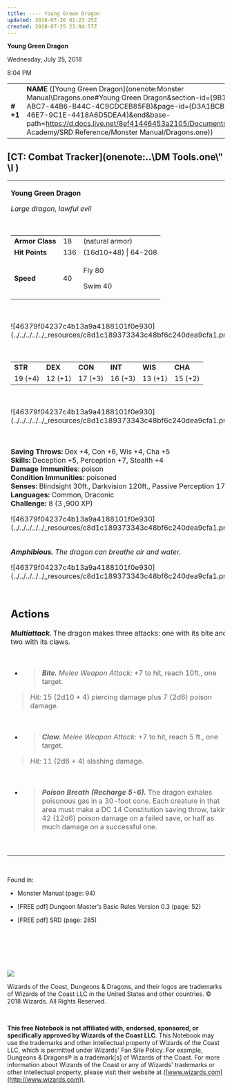 ```yaml
---
title: ---- Young Green Dragon
updated: 2018-07-26 01:23:25Z
created: 2018-07-25 23:04:57Z
---
```


**Young Green Dragon**

Wednesday, July 25, 2018

8:04 PM

|           |                                                                                                                                                                                                                                                                                                                      |        |         |         |     |       |         |
|-----------|----------------------------------------------------------------------------------------------------------------------------------------------------------------------------------------------------------------------------------------------------------------------------------------------------------------------|--------|---------|---------|-----|-------|---------|
| **\# +1** | **NAME** ([Young Green Dragon](onenote:Monster Manual\\Dragons.one#Young Green Dragon&section-id={9B13BEB9-ABC7-44B6-B44C-4C9CDCEB85FB}&page-id={D3A1BCBC-14D5-46E7-9C1E-4418A6D5DEA4}&end&base-path=https://d.docs.live.net/8ef41446453a2105/Documents/Adventure Academy/SRD Reference/Monster Manual/Dragons.one)) | **18** | **136** | **136** | \-  | Notes | 3900 XP |

## [CT: Combat Tracker](onenote:..\\DM Tools.one\\" \l )

<table><tbody><tr class="odd"><td><p><strong>Young Green Dragon</strong></p><p><em>Large dragon, lawful evil</em></p><p> </p><table><tbody><tr class="odd"><td><strong>Armor Class</strong></td><td>18</td><td>(natural armor)</td></tr><tr class="even"><td><strong>Hit Points</strong></td><td>136</td><td>(16d10+48) | 64-208</td></tr><tr class="odd"><td><strong>Speed</strong></td><td>40</td><td><p>Fly 80</p><p>Swim 40</p></td></tr></tbody></table><p> </p><p>![46379f04237c4b13a9a4188101f0e930](../../../../../_resources/c8d1c189373343c48bf6c240dea9cfa1.png)</p><p> </p><table><tbody><tr class="odd"><td><strong>STR</strong></td><td><strong>DEX</strong></td><td><strong>CON</strong></td><td><strong>INT</strong></td><td><strong>WIS</strong></td><td><strong>CHA</strong></td></tr><tr class="even"><td>19 (+4)</td><td>12 (+1)</td><td>17 (+3)</td><td>16 (+3)</td><td>13 (+1)</td><td>15 (+2)</td></tr></tbody></table><p> </p><p>![46379f04237c4b13a9a4188101f0e930](../../../../../_resources/c8d1c189373343c48bf6c240dea9cfa1.png)</p><p> </p><p><strong>Saving Throws:</strong> Dex +4, Con +6, Wis +4, Cha +5<br />
<strong>Skills:</strong> Deception +5, Perception +7, Stealth +4<br />
<strong>Damage Immunities</strong>: poison<br />
<strong>Condition Immunities:</strong> poisoned<br />
<strong>Senses:</strong> Blindsight 30ft., Darkvision 120ft., Passive Perception 17<br />
<strong>Languages:</strong> Common, Draconic<br />
<strong>Challenge:</strong> 8 (3 ,900 XP)</p><p>![46379f04237c4b13a9a4188101f0e930](../../../../../_resources/c8d1c189373343c48bf6c240dea9cfa1.png)</p><p><em><strong><br />
Amphibious.</strong> The dragon can breathe air and water.</em></p><p>![46379f04237c4b13a9a4188101f0e930](../../../../../_resources/c8d1c189373343c48bf6c240dea9cfa1.png)</p><h2 id="actions"><strong><br />
Actions</strong></h2><p><em><strong>Multiattack.</strong></em> The dragon makes three attacks: one with its bite and two with its claws.</p><p> </p><ul><li><blockquote><p><em><strong>Bite.</strong> Melee Weapon Attack:</em> +7 to hit, reach 10ft., one target.</p></blockquote></li></ul><blockquote><p><em>Hit:</em> 15 (2d10 + 4) piercing damage plus 7 (2d6) poison damage.</p></blockquote><p> </p><ul><li><blockquote><p><em><strong>Claw.</strong> Melee Weapon Attack:</em> +7 to hit, reach 5 ft., one target.</p></blockquote></li></ul><blockquote><p><em>Hit:</em> 11 (2d6 + 4) slashing damage.</p></blockquote><p> </p><ul><li><blockquote><p><em><strong>Poison Breath (Recharge 5-6).</strong></em> The dragon exhales poisonous gas in a 30-foot cone. Each creature in that area must make a DC 14 Constitution saving throw, taking 42 (12d6) poison damage on a failed save, or half as much damage on a successful one.</p></blockquote></li></ul><p> </p></td></tr></tbody></table>

 

Found in:

-   Monster Manual (page: 94)

-   \[FREE pdf\] Dungeon Master’s Basic Rules Version 0.3 (page: 52)

-   \[FREE pdf\] SRD (page: 285)

 

 

 

![](tmp\media\image2.png)

Wizards of the Coast, Dungeons & Dragons, and their logos are trademarks of Wizards of the Coast LLC in the United States and other countries. © 2018 Wizards. All Rights Reserved.

 

**This free Notebook is not affiliated with, endorsed, sponsored, or specifically approved by Wizards of the Coast LLC**. This Notebook may use the trademarks and other intellectual property of Wizards of the Coast LLC, which is permitted under Wizards' Fan Site Policy. For example, Dungeons & Dragons® is a trademark\[s\] of Wizards of the Coast. For more information about Wizards of the Coast or any of Wizards' trademarks or other intellectual property, please visit their website at ([www.wizards.com](http://www.wizards.com)).
